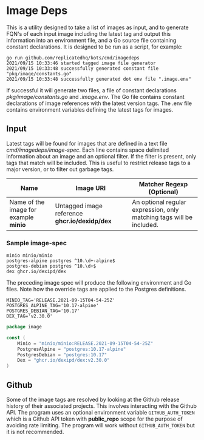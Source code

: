 # Image Deps

This is a utility designed to take a list of images as input, and to generate FQN's of each input image including the 
latest tag and output this information into an environment file, and a Go source file containing constant declarations. It
is designed to be run as a script, for example:
```shell
go run github.com/replicatedhq/kots/cmd/imagedeps 
2021/09/15 10:33:46 started tagged image file generator
2021/09/15 10:33:48 successfully generated constant file "pkg/image/constants.go"
2021/09/15 10:33:48 successfully generated dot env file ".image.env"
```
If successful it will generate two files, a file of constant declarations *pkg/image/constants.go* and *.image.env*.  The 
Go file contains constant declarations of image references with the latest version tags.  The .env file contains environment
variables defining the latest tags for images. 

## Input 
Latest tags will be found for images that are defined in a text file *cmd/imagedeps/image-spec*. Each line contains space delimited
information about an image and an optional filter. If the filter is present, only tags that match will be included.  This 
is useful to restrict release tags to a major version, or to filter out garbage tags. 

| Name | Image URI | Matcher Regexp (Optional) |
|------|--------------------|----------|
| Name of the image for example **minio** | Untagged image reference **ghcr.io/dexidp/dex**| An optional regular expression, only matching tags will be included.  |

### Sample image-spec
```text
minio minio/minio
postgres-alpine postgres ^10.\d+-alpine$
postgres-debian postgres ^10.\d+$
dex ghcr.io/dexipd/dex
```
The preceding image spec will produce the following environment and Go files. Note how the override tags are applied 
to the Postgres definitions. 
```shell
MINIO_TAG='RELEASE.2021-09-15T04-54-25Z'
POSTGRES_ALPINE_TAG='10.17-alpine'
POSTGRES_DEBIAN_TAG='10.17'
DEX_TAG='v2.30.0'
```
```go
package image

const (
	Minio = "minio/minio:RELEASE.2021-09-15T04-54-25Z"
	PostgresAlpine = "postgres:10.17-alpine"
	PostgresDebian = "postgres:10.17"
	Dex = "ghcr.io/dexipd/dex:v2.30.0"
)
```

## Github 
Some of the image tags are resolved by looking at the Github release history of their associated projects.  This involves 
interacting with the Github API.  The program uses an optional environment variable `GITHUB_AUTH_TOKEN` which is a Github API token 
with **public_repo** scope for the purpose of avoiding rate limiting.  The program will work without `GITHUB_AUTH_TOKEN`
but it is not recommended. 
